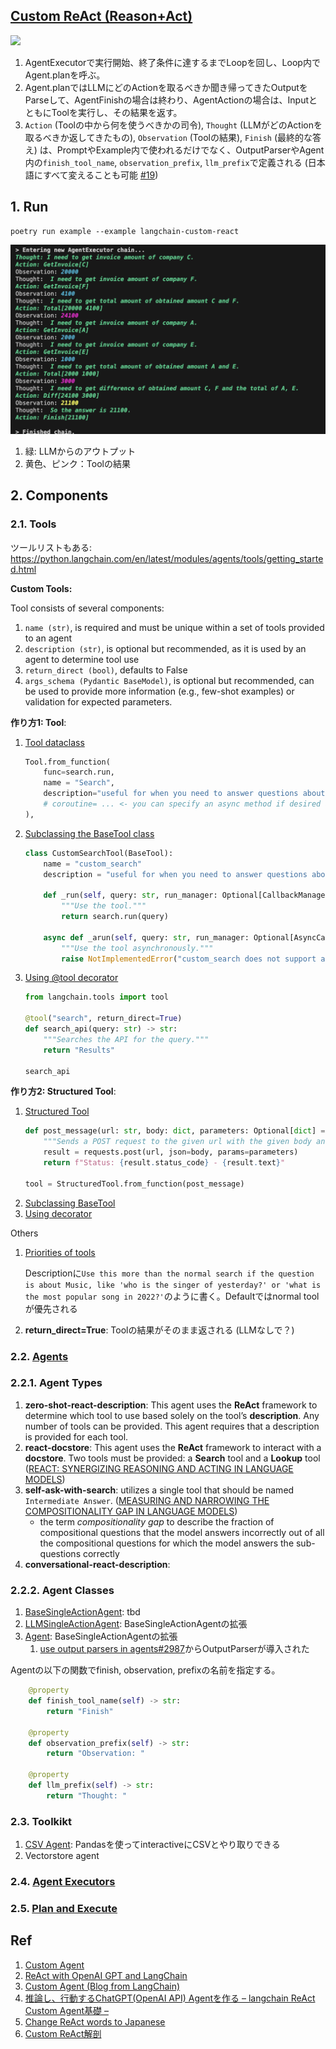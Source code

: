 ## [Custom ReAct (Reason+Act)](https://tsmatz.wordpress.com/2023/03/07/react-with-openai-gpt-and-langchain/)

![](react_custom.drawio.svg)

1. AgentExecutorで実行開始、終了条件に達するまでLoopを回し、Loop内でAgent.planを呼ぶ。
1. Agent.planではLLMにどのActionを取るべきか聞き帰ってきたOutputをParseして、AgentFinishの場合は終わり、AgentActionの場合は、InputとともにToolを実行し、その結果を返す。
1. `Action` (Toolの中から何を使うべきかの司令), `Thought` (LLMがどのActionを取るべきか返してきたもの), `Observation` (Toolの結果), `Finish` (最終的な答え) は、PromptやExample内で使われるだけでなく、OutputParserやAgent内の`finish_tool_name`, `observation_prefix`, `llm_prefix`で定義される (日本語にすべて変えることも可能 [#19](https://github.com/nakamasato/gpt-poc/pull/19))

## 1. Run

```
poetry run example --example langchain-custom-react
```

![](react_custom.png)

1. 緑: LLMからのアウトプット
1. 黄色、ピンク：Toolの結果

## 2. Components

### 2.1. Tools

ツールリストもある: https://python.langchain.com/en/latest/modules/agents/tools/getting_started.html

**Custom Tools:**

Tool consists of several components:

1. `name (str)`, is required and must be unique within a set of tools provided to an agent
1. `description (str)`, is optional but recommended, as it is used by an agent to determine tool use
1. `return_direct (bool)`, defaults to False
1. `args_schema (Pydantic BaseModel)`, is optional but recommended, can be used to provide more information (e.g., few-shot examples) or validation for expected parameters.

**作り方1: Tool**:

1. [Tool dataclass](https://python.langchain.com/en/latest/modules/agents/tools/custom_tools.html#tool-dataclass)
    ```py
    Tool.from_function(
        func=search.run,
        name = "Search",
        description="useful for when you need to answer questions about current events"
        # coroutine= ... <- you can specify an async method if desired as well
    ),
    ```
1. [Subclassing the BaseTool class](https://python.langchain.com/en/latest/modules/agents/tools/custom_tools.html#subclassing-the-basetool-class)

    ```py
    class CustomSearchTool(BaseTool):
        name = "custom_search"
        description = "useful for when you need to answer questions about current events"

        def _run(self, query: str, run_manager: Optional[CallbackManagerForToolRun] = None) -> str:
            """Use the tool."""
            return search.run(query)

        async def _arun(self, query: str, run_manager: Optional[AsyncCallbackManagerForToolRun] = None) -> str:
            """Use the tool asynchronously."""
            raise NotImplementedError("custom_search does not support async")
    ````
1. [Using @tool decorator](https://python.langchain.com/en/latest/modules/agents/tools/custom_tools.html#using-the-tool-decorator)
    ```py
    from langchain.tools import tool

    @tool("search", return_direct=True)
    def search_api(query: str) -> str:
        """Searches the API for the query."""
        return "Results"

    search_api
    ```

**作り方2: Structured Tool**:

1. [Structured Tool](https://python.langchain.com/en/latest/modules/agents/tools/custom_tools.html#custom-structured-tools)
    ```py
    def post_message(url: str, body: dict, parameters: Optional[dict] = None) -> str:
        """Sends a POST request to the given url with the given body and parameters."""
        result = requests.post(url, json=body, params=parameters)
        return f"Status: {result.status_code} - {result.text}"

    tool = StructuredTool.from_function(post_message)
    ```
1. [Subclassing BaseTool](https://python.langchain.com/en/latest/modules/agents/tools/custom_tools.html#subclassing-the-basetool)
1. [Using decorator](https://python.langchain.com/en/latest/modules/agents/tools/custom_tools.html#using-the-decorator)


Others

1. [Priorities of tools](https://python.langchain.com/en/latest/modules/agents/tools/custom_tools.html#defining-the-priorities-among-tools)

    Descriptionに`Use this more than the normal search if the question is about Music, like 'who is the singer of yesterday?' or 'what is the most popular song in 2022?'`のように書く。Defaultではnormal toolが優先される
1. **return_direct=True**: Toolの結果がそのまま返される (LLMなしで？)

### 2.2. [Agents](https://python.langchain.com/en/latest/modules/agents/agents.html)

### 2.2.1. Agent Types

1. **zero-shot-react-description**: This agent uses the **ReAct** framework to determine which tool to use based solely on the tool’s **description**. Any number of tools can be provided. This agent requires that a description is provided for each tool.
1. **react-docstore**: This agent uses the **ReAct** framework to interact with a **docstore**. Two tools must be provided: a **Search** tool and a **Lookup** tool ([REACT: SYNERGIZING REASONING AND ACTING IN LANGUAGE MODELS](https://arxiv.org/pdf/2210.03629.pdf))
1. **self-ask-with-search**:  utilizes a single tool that should be named `Intermediate Answer`. ([MEASURING AND NARROWING
THE COMPOSITIONALITY GAP IN LANGUAGE MODELS](https://ofir.io/self-ask.pdf))
    - the term *compositionality gap* to describe the fraction of compositional questions that
the model answers incorrectly out of all the compositional questions for which the model answers the sub-questions correctly
1. **conversational-react-description**:

### 2.2.2. Agent Classes

1. [BaseSingleActionAgent](https://github.com/hwchase17/langchain/blob/1ff7c958b0a84b08c84eebba958b5b3fb0e6e409/langchain/agents/agent.py#L44): tbd
1. [LLMSingleActionAgent](https://github.com/hwchase17/langchain/blob/1ff7c958b0a84b08c84eebba958b5b3fb0e6e409/langchain/agents/agent.py#L306): BaseSingleActionAgentの拡張
1. [Agent](https://github.com/hwchase17/langchain/blob/1ff7c958b0a84b08c84eebba958b5b3fb0e6e409/langchain/agents/agent.py#L378): BaseSingleActionAgentの拡張
    1. [use output parsers in agents#2987](https://github.com/hwchase17/langchain/pull/2987)からOutputParserが導入された

Agentの以下の関数でfinish, observation, prefixの名前を指定する。

```py
    @property
    def finish_tool_name(self) -> str:
        return "Finish"

    @property
    def observation_prefix(self) -> str:
        return "Observation: "

    @property
    def llm_prefix(self) -> str:
        return "Thought: "
```

### 2.3. Toolkikt

1. [CSV Agent](https://python.langchain.com/en/latest/modules/agents/toolkits/examples/csv.html): Pandasを使ってinteractiveにCSVとやり取りできる
1. Vectorstore agent

### 2.4. [Agent Executors](https://python.langchain.com/en/latest/modules/agents/agent_executors.html)

### 2.5. [Plan and Execute](https://python.langchain.com/en/latest/modules/agents/plan_and_execute.html)

## Ref

1. [Custom Agent](https://python.langchain.com/en/latest/modules/agents/agents/custom_agent.html)
1. [ReAct with OpenAI GPT and LangChain](https://tsmatz.wordpress.com/2023/03/07/react-with-openai-gpt-and-langchain/)
1. [Custom Agent (Blog from LangChain)](https://blog.langchain.dev/custom-agents/)
1. [推論し、行動するChatGPT(OpenAI API) Agentを作る – langchain ReAct Custom Agent基礎 –](https://recruit.gmo.jp/engineer/jisedai/blog/react-custom-agent/)
1. [Change ReAct words to Japanese](https://github.com/nakamasato/gpt-poc/pull/19)
1. [Custom ReAct解剖](README_08_react_decompose.md)
